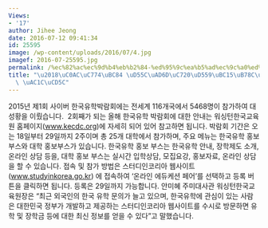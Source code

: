 ```yaml
---
Views:
- '17'
author: Jihee Jeong
date: 2016-07-12 09:41:34
id: 25595
image: /wp-content/uploads/2016/07/4.jpg
imagef: 2016-07-25595.jpg
permalink: /%ec%82%ac%ec%9d%b4%eb%b2%84-%ed%95%9c%ea%b5%ad%ec%9c%a0%ed%95%99%eb%b0%95%eb%9e%8c%ed%9a%8c-%ea%b0%9c%ec%b5%9c/
title: "\u2018\uC0AC\uC774\uBC84 \uD55C\uAD6D\uC720\uD559\uBC15\uB78C\uD68C\u2019\
  \ \uAC1C\uCD5C"
---
```


2015년 제1회 사이버 한국유학박람회에는 전세계 116개국에서 5468명이 참가하여 대성황을 이뤘습니다.  2회째가 되는 올해 한국유학 박람회에 대한 안내는 워싱턴한국교육원 홈페이지(www.kecdc.org)에 자세히 되어 있어 참고하면 됩니다. 박람회 기간은 오는 18일부터 29일까지 2주이며 총 25개 대학에서 참가하며, 주요 메뉴는 한국유학 홍보 부스와 대학 홍보부스가 있습니다. 한국유학 홍보 부스는 한국유학 안내, 장학제도 소개, 온라인 상담 등을, 대학 홍보 부스는 실시간 입학상담, 모집요강, 홍보자료, 온라인 상담을 할 수 있습니다. 접속 및 참가 방법은 스터디인코리아 웹사이트(www.studyinkorea.go.kr) 에 접속하여 ‘온라인 에듀케션 페어’를 선택하고 등록 버튼을 클릭하면 됩니다. 등록은 29일까지 가능합니다. 안미혜 주미대사관 워싱턴한국교육원장은 “최근 외국인의 한국 유학 문의가 늘고 있으며, 한국유학에 관심이 있는 사람은 대한민국 정부가 개발하고 제공하는 스터디인코리아 웹사이트를 수시로 방문하면 유학 및 장학금 등에 대한 최신 정보를 얻을 수 있다”고 말했습니다.

&nbsp;